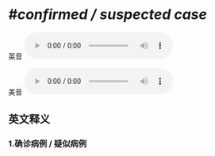 # ***\#confirmed / suspected case*** 
英音
<audio src="./media/Confirmed case,suspected case1_AAC.aac" controls="controls"></audio>

美音
<audio src="./media/Confirmed case suspected case2_AAC.aac" controls="controls"></audio>



  

英文释义
---
### 1.**确诊病例 / 疑似病例**  


